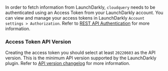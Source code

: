 In order to fetch information from LaunchDarkly, `cloudquery` needs to be authenticated using an Access Token from your LaunchDarkly account. You can view and manage your access tokens in LaunchDarkly `Account settings > Authorization`. Refer to [REST API Authentication](https://apidocs.launchdarkly.com/#section/Overview/Authentication) for more information.

### Access Token API Version

Creating the access token you should select at least `20220603` as the API version. This is the minimum API version supported by the LaunchDarkly plugin. Refer to [API version changelog](https://apidocs.launchdarkly.com/#section/Overview/Versioning) for more information.
